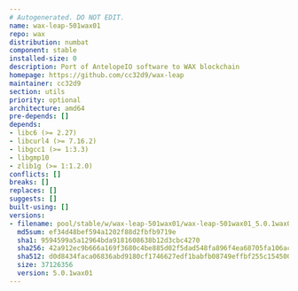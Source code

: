 ```yaml
---
# Autogenerated. DO NOT EDIT.
name: wax-leap-501wax01
repo: wax
distribution: numbat
component: stable
installed-size: 0
description: Port of AntelopeIO software to WAX blockchain
homepage: https://github.com/cc32d9/wax-leap
maintainer: cc32d9
section: utils
priority: optional
architecture: amd64
pre-depends: []
depends:
- libc6 (>= 2.27)
- libcurl4 (>= 7.16.2)
- libgcc1 (>= 1:3.3)
- libgmp10
- zlib1g (>= 1:1.2.0)
conflicts: []
breaks: []
replaces: []
suggests: []
built-using: []
versions:
- filename: pool/stable/w/wax-leap-501wax01/wax-leap-501wax01_5.0.1wax01-ubuntu-24.04_amd64.deb
  md5sum: ef34d48bef594a1202f88d2fbfb9719e
  sha1: 9594599a5a12964bda9181608638b12d3cbc4270
  sha256: 42a912ec9b666a169f3680c4be885d02f5dad548fa896f4ea68705fa106acebe
  sha512: d0d8434faca06836abd9180cf1746627edf1babfb08749effbf255c1545005d80d62b8b79e603fa35d598309dcc32f0bea9d204197fd711e479aa2d98ad8c030
  size: 37126356
  version: 5.0.1wax01
---
```

